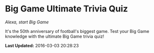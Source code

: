 # Big Game Ultimate Trivia Quiz
*Alexa, start Big Game*

It's the 50th anniversary of football's biggest game. Test your Big Game knowledge with the ultimate Big Game trivia quiz!

**Last Updated:** 2016-03-03 20:28:23